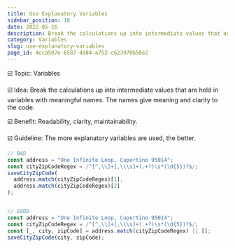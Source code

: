```yaml
---
title: Use Explanatory Variables
sidebar_position: 18
date: 2022-05-16
description: Break the calculations up into intermediate values that are held in variables with meaningful names. The names give meaning and clarity to the code. 
category: Variables
slug: use-explanatory-variables
page_id: 4cca507e-6587-4984-a752-c623970656e2
---
```




☑️ Topic: Variables


☑️ Idea: Break the calculations up into intermediate values that are held in variables with meaningful names. The names give meaning and clarity to the code. 


☑️ Benefit: Readability, clarity, maintainability.


☑️ Guideline: The more explanatory variables are used, the better.


```javascript
// BAD
const address = "One Infinite Loop, Cupertino 95014";
const cityZipCodeRegex = /^[^,\\]+[,\\\s]+(.+?)\s*(\d{5})?$/;
saveCityZipCode(
  address.match(cityZipCodeRegex)[1],
  address.match(cityZipCodeRegex)[2]
);


// GOOD
const address = "One Infinite Loop, Cupertino 95014";
const cityZipCodeRegex = /^[^,\\]+[,\\\s]+(.+?)\s*(\d{5})?$/;
const [_, city, zipCode] = address.match(cityZipCodeRegex) || [];
saveCityZipCode(city, zipCode);
```

